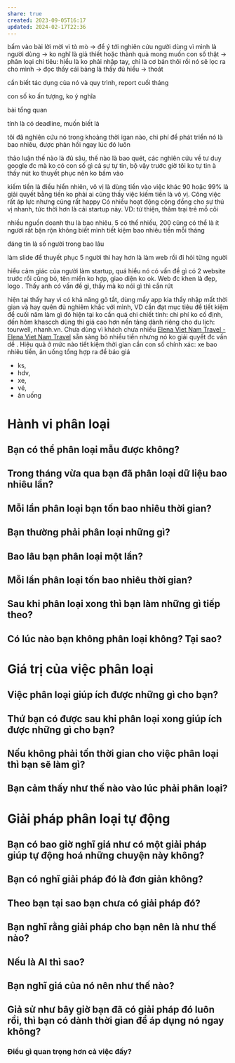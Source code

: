 ```yaml
---
share: true
created: 2023-09-05T16:17
updated: 2024-02-17T22:36
---
```


bấm vào bài lời mời vì tò mò
→ để ý tới nghiên cứu người dùng vì mình là người dùng
→ ko nghĩ là giả thiết hoặc thành quả mong muốn con số thật
→ phân loại chi tiêu: hiểu là ko phải nhập tay, chỉ là cơ bản thôi rồi nó sẽ lọc ra cho mình
→ đọc thấy cái bảng là thấy đủ hiểu
→ thoát

cần biết tác dụng của nó và quy trình, report cuối tháng


con số ko ấn tượng, ko ý nghĩa

bài tổng quan 

tính là có deadline, muốn biết là 

tôi đã nghiên cứu nó trong khoảng thời igan nào, chi phí để phát triển nó là bao nhiêu, được phản hồi ngay  lúc đó luôn

thảo luận thế nào là đủ sâu, thế nào là bao quét, các nghiên cứu về tư duy google đc mà
ko có con số gì cả
sự tự tin, bộ vậy trước giờ tôi ko tự tin à
thấy nút ko thuyết phục nên ko bấm vào

kiếm tiền là điều hiển nhiên, vô vị là dùng tiền vào việc khác
90 hoặc 99% là giải quyết bằng tiền
ko phải ai cũng thấy việc kiếm tiền là vô vị. Công việc rất áp lực nhưng cũng rất happy
Có nhiều hoạt động cộng đồng cho sự thú vị nhanh, tức thời hơn là cái startup này. VD: từ  thiện, thăm trại trẻ mồ côi

nhiều nguồn doanh thu là bao nhiêu. 5 có thể nhiều, 200 cũng có thể là ít
người rất bận rộn không biết mình tiết kiệm bao nhiêu tiền mỗi tháng

đáng tin là số người trong  bao lâu

làm slide để thuyết phục 5 người thì hay hơn là làm web rồi  đi hỏi từng người

hiểu cảm giác của người làm startup, quá hiểu nó có vấn đề gì
có 2 website trước rồi cũng bỏ, tên miền ko hợp, giao  diện ko ok. Web đc khen là đẹp, logo . Thấy anh có vấn đề gì, thấy mà ko nói gì thì cắn rứt

hiện tại thấy hay vì có khả năng gõ tắt, dùng mấy app kia thấy nhập mất thời gian và hay quên 
đủ nghiêm khắc với mình, VD cần đạt mục tiêu để tiết kiệm để cuối năm làm gì đó
hiện tại ko cần quá chi 
chiết tính: chi phí ko cố định, đến hôm khascch dùng thì giá cao hơn 
nền tảng dành riêng cho du lịch: tourwell, nhanh.vn. Chưa dùng vì khách chưa nhiều
[Elena Viet Nam Travel - Elena Viet Nam Travel](https://elenavietnamtravel.com/ "Elena Viet Nam Travel - Elena Viet Nam Travel")
sẵn sàng bỏ nhiều tiền nhưng nó ko giải quyết đc vấn dề . Hiệu quả ở mức nào
tiết kiệm thời gian
cần  con số chính xác: xe bao nhiêu tiền, ăn uống
tổng hợp ra để báo giá 
- ks,
- hdv,
- xe,
- vé,
- ăn uống
# Hành vi phân loại
## Bạn có thể phân loại mẫu được không?
## Trong tháng vừa qua bạn đã phân loại dữ liệu bao nhiêu lần?
## Mỗi lần phân loại bạn tốn bao nhiêu thời gian?
## Bạn thường phải phân loại những gì?
## Bao lâu bạn phân loại một lần?
## Mỗi lần phân loại tốn bao nhiêu thời gian?
## Sau khi phân loại xong thì bạn làm những gì tiếp theo?
## Có lúc nào bạn không phân loại không? Tại sao?
# Giá trị của việc phân loại
## Việc phân loại giúp ích được những gì cho bạn?
## Thứ bạn có được sau khi phân loại xong giúp ích được những gì cho bạn?
## Nếu không phải tốn thời gian cho việc phân loại thì bạn sẽ làm gì?
## Bạn cảm thấy như thế nào vào lúc phải phân loại?

# Giải pháp phân loại tự động
## Bạn có bao giờ nghĩ giá như có một giải pháp giúp tự động hoá những chuyện này không?
## Bạn có nghĩ giải pháp đó là đơn giản không?
## Theo bạn tại sao bạn chưa có giải pháp đó?
## Bạn nghĩ rằng giải pháp cho bạn nên là như thế nào?
## Nếu là AI thì sao?
## Bạn nghĩ giá của nó nên như thế nào?
## Giả sử như bây giờ bạn đã có giải pháp đó luôn rồi, thì bạn có dành thời gian để áp dụng nó ngay không?
### Điều gì quan trọng hơn cả việc đấy?
